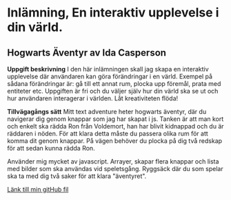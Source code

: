 # Inlämning, En interaktiv upplevelse i din värld.

## Hogwarts Äventyr av Ida Casperson

**Uppgift beskrivning**
I den här inlämningen skall jag skapa en interaktiv upplevelse där användaren kan göra förändringar i en värld. Exempel på sådana förändringar är: gå till ett annat rum, plocka upp föremål, prata med entiteter etc. Uppgiften är fri och du väljer själv hur din värld ska se ut och hur användaren interagerar i världen. Låt kreativiteten flöda!

**Tillvägagångs sätt**
Mitt text adventure heter hogwarts äventyr, där du navigerar dig genom knappar som jag har skapat i js.
Tanken är att man kort och enkelt ska rädda Ron från Voldemort, han har blivit kidnappad och du är räddaren i nöden. För att klara detta måste du passera olika rum för att komma dit genom knappar. På vägen behöver du plocka på dig två redskap för att sedan kunna rädda Ron.

Använder mig mycket av javascript. Arrayer, skapar flera knappar och lista med bilder som ska användas vid speletsgång. Ryggsäck där du som spelar ska ta med dig två saker för att klara "äventyret".

[Länk till min gitHub fil](./https://github.com/iiddaa96/HP-test-3.git)
